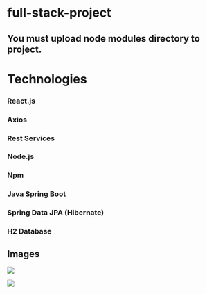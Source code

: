 # full-stack-project
## You must upload node modules directory to project.

# Technologies
### React.js
### Axios
### Rest Services
### Node.js
### Npm
### Java Spring Boot
### Spring Data JPA (Hibernate)
### H2 Database

## Images

![](https://github.com/beyzayuksell/full-stack-project-repo/blob/main/users_api.JPG)

![](https://github.com/beyzayuksell/full-stack-project-repo/blob/main/users_list.JPG)
